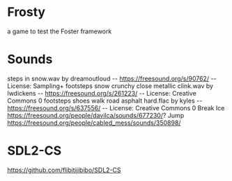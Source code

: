 # Frosty
a game to test the Foster framework

# Sounds
steps in snow.wav by dreamoutloud -- https://freesound.org/s/90762/ -- License: Sampling+
footsteps snow crunchy close metallic clink.wav by lwdickens -- https://freesound.org/s/261223/ -- License: Creative Commons 0
footsteps shoes walk road asphalt hard.flac by kyles -- https://freesound.org/s/637556/ -- License: Creative Commons 0
Break Ice https://freesound.org/people/davilca/sounds/677230/?
Jump https://freesound.org/people/cabled_mess/sounds/350898/

# SDL2-CS
https://github.com/flibitijibibo/SDL2-CS